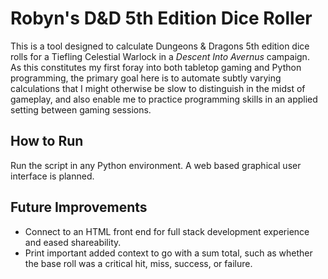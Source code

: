 # Robyn's D&D 5th Edition Dice Roller
This is a tool designed to calculate Dungeons & Dragons 5th edition dice rolls for a Tiefling Celestial Warlock in a *Descent Into Avernus* campaign.  
As this constitutes my first foray into both tabletop gaming and Python programming, the primary goal here is to automate subtly varying calculations that I might otherwise be slow to distinguish in the midst of gameplay, and also enable me to practice programming skills in an applied setting between gaming sessions.

## How to Run
Run the script in any Python environment. A web based graphical user interface is planned.

## Future Improvements
- Connect to an HTML front end for full stack development experience and eased shareability.
- Print important added context to go with a sum total, such as whether the base roll was a critical hit, miss, success, or failure. 
